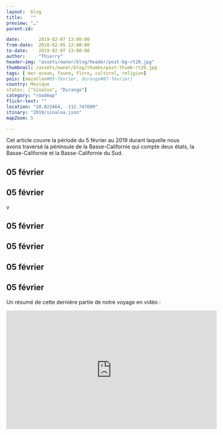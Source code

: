 ```yaml
---
layout:  blog
title:   ""
preview: "…"
parent-id: 

date:       2019-02-07 13:00:00
from-date:  2018-02-05 13:00:00
to-date:    2019-02-07 13:00:00
author:     "Thierry"
header-img: "assets/owner/blog/header/post-bg-rt20.jpg"
thumbnail: /assets/owner/blog/thumbs/post-thumb-rt20.jpg
tags: [ mer-ocean, faune, flore, culturel, religion]
pois: [mazatlan#05-février, durango#07-février]
country: Mexique
states: ["Sinaloa", "Durango"]
category: "roadmap"
flickr-text: ""
location: "28.023464, -112.747609"
itinary: "2019/sinaloa.json"
mapZoom: 5

---
```


Cet article couvre la période du 5 février au     2019 durant laquelle nous avons traversé la péninsule de la Basse-Californie qui compte deux états, la Basse-Californie et la Basse-Californie du Sud.

## 05 février



## 05 février
v



## 05 février



## 05 février




## 05 février





## 05 février




Un résumé de cette dernière partie de notre voyage en vidéo :

<iframe width="560" height="315" src="https://www.youtube.com/embed/8arFwQyuIpM" frameborder="0" allow="autoplay; encrypted-media" allowfullscreen></iframe>
